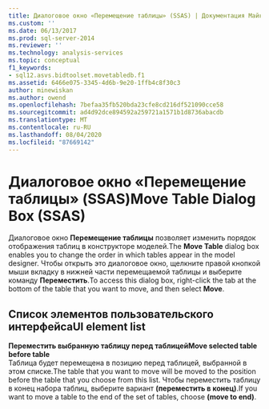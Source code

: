```yaml
---
title: Диалоговое окно «Перемещение таблицы» (SSAS) | Документация Майкрософт
ms.custom: ''
ms.date: 06/13/2017
ms.prod: sql-server-2014
ms.reviewer: ''
ms.technology: analysis-services
ms.topic: conceptual
f1_keywords:
- sql12.asvs.bidtoolset.movetabledb.f1
ms.assetid: 6466e075-3345-4d6b-9e20-1ffb4c8f30c3
author: minewiskan
ms.author: owend
ms.openlocfilehash: 7befaa35fb520bda23cfe8cd216df521090cce58
ms.sourcegitcommit: ad4d92dce894592a259721a1571b1d8736abacdb
ms.translationtype: MT
ms.contentlocale: ru-RU
ms.lasthandoff: 08/04/2020
ms.locfileid: "87669142"
---
```

# <a name="move-table-dialog-box-ssas"></a><span data-ttu-id="30e86-102">Диалоговое окно «Перемещение таблицы» (SSAS)</span><span class="sxs-lookup"><span data-stu-id="30e86-102">Move Table Dialog Box (SSAS)</span></span>
  <span data-ttu-id="30e86-103">Диалоговое окно **Перемещение таблицы** позволяет изменить порядок отображения таблиц в конструкторе моделей.</span><span class="sxs-lookup"><span data-stu-id="30e86-103">The **Move Table** dialog box enables you to change the order in which tables appear in the model designer.</span></span> <span data-ttu-id="30e86-104">Чтобы открыть это диалоговое окно, щелкните правой кнопкой мыши вкладку в нижней части перемещаемой таблицы и выберите команду **Переместить**.</span><span class="sxs-lookup"><span data-stu-id="30e86-104">To access this dialog box, right-click the tab at the bottom of the table that you want to move, and then select **Move**.</span></span>  
  
## <a name="ui-element-list"></a><span data-ttu-id="30e86-105">Список элементов пользовательского интерфейса</span><span class="sxs-lookup"><span data-stu-id="30e86-105">UI element list</span></span>  
 <span data-ttu-id="30e86-106">**Переместить выбранную таблицу перед таблицей**</span><span class="sxs-lookup"><span data-stu-id="30e86-106">**Move selected table before table**</span></span>  
 <span data-ttu-id="30e86-107">Таблица будет перемещена в позицию перед таблицей, выбранной в этом списке.</span><span class="sxs-lookup"><span data-stu-id="30e86-107">The table that you want to move will be moved to the position before the table that you choose from this list.</span></span> <span data-ttu-id="30e86-108">Чтобы переместить таблицу в конец набора таблиц, выберите вариант **(переместить в конец)**.</span><span class="sxs-lookup"><span data-stu-id="30e86-108">If you want to move a table to the end of the set of tables, choose **(move to end)**.</span></span>  
  
  
